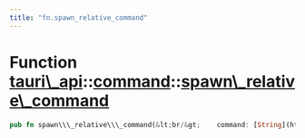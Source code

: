 ```yaml
---
title: "fn.spawn_relative_command"
---
```


Function [tauri\\\_api](/docs/api/rust/tauri\_api/../index.html)::[command](/docs/api/rust/tauri\_api/index.html)::[spawn\\\_relative\\\_command](/docs/api/rust/tauri\_api/)
=============================================================================================================================================================================

```rust
pub fn spawn\\\_relative\\\_command(&lt;br/&gt;    command: [String](https://doc.rust-lang.org/nightly/alloc/string/struct.String.html "struct alloc::string::String"), &lt;br/&gt;    args: [Vec](https://doc.rust-lang.org/nightly/alloc/vec/struct.Vec.html "struct alloc::vec::Vec")&lt;[String](https://doc.rust-lang.org/nightly/alloc/string/struct.String.html "struct alloc::string::String")\&gt;, &lt;br/&gt;    stdout: [Stdio](https://doc.rust-lang.org/nightly/std/process/struct.Stdio.html "struct std::process::Stdio")&lt;br/&gt;) -&gt; [Result](/docs/api/rust/tauri\_api/../../tauri\_api/type.Result.html "type tauri\_api::Result")&lt;[Child](https://doc.rust-lang.org/nightly/std/process/struct.Child.html "struct std::process::Child")\&gt;
```
      